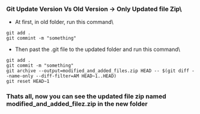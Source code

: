 ### Git Update Version Vs Old Version -> Only Updated file Zip\
* At first, in old folder, run this command\
```
git add .
git commint -m "something"
```
* Then past the .git file to the updated folder and run this command\
```
git add .  
git commit -m "something"   
git archive --output=modified_and_added_files.zip HEAD -- $(git diff --name-only --diff-filter=AM HEAD~1..HEAD)  
git reset HEAD~1
```

### Thats all, now you can see the updated file zip named modified_and_added_filez.zip in the new folder
